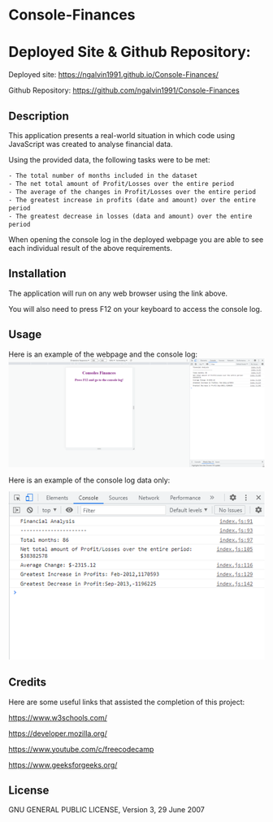 # Console-Finances

# Deployed Site & Github Repository: 

Deployed site: https://ngalvin1991.github.io/Console-Finances/

Github Repository: https://github.com/ngalvin1991/Console-Finances

## Description

This application presents a real-world situation in which code using JavaScript was created to analyse financial data. 

Using the provided data, the following tasks were to be met: 

    - The total number of months included in the dataset 
    - The net total amount of Profit/Losses over the entire period
    - The average of the changes in Profit/Losses over the entire period 
    - The greatest increase in profits (date and amount) over the entire period 
    - The greatest decrease in losses (data and amount) over the entire period 

When opening the console log in the deployed webpage you are able to see each individual result of the above requirements. 

## Installation 
The application will run on any web browser using the link above. 

You will also need to press F12 on your keyboard to access the console log. 

## Usage 

Here is an example of the webpage and the console log: 
![alt-text](/images/fullpageExample.png)

Here is an example of the console log data only: 


![alt-text](/images/consolelogScreenshot.png)

## Credits

Here are some useful links that assisted the completion of this project: 

https://www.w3schools.com/

https://developer.mozilla.org/

https://www.youtube.com/c/freecodecamp

https://www.geeksforgeeks.org/

## License 

GNU GENERAL PUBLIC LICENSE, Version 3, 29 June 2007